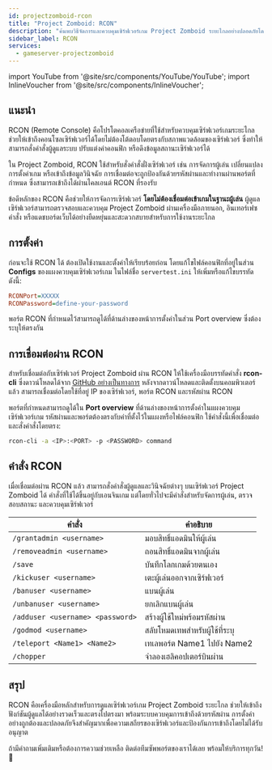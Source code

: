 ```yaml
---
id: projectzomboid-rcon
title: "Project Zomboid: RCON"
description: "ค้นพบวิธีจัดการและควบคุมเซิร์ฟเวอร์เกม Project Zomboid ระยะไกลอย่างปลอดภัยโดยไม่ต้องเข้าเกม → เรียนรู้เพิ่มเติมตอนนี้"
sidebar_label: RCON
services:
  - gameserver-projectzomboid
---
```


import YouTube from '@site/src/components/YouTube/YouTube';
import InlineVoucher from '@site/src/components/InlineVoucher';

## แนะนำ

RCON (Remote Console) คือโปรโตคอลเครือข่ายที่ใช้สำหรับควบคุมเซิร์ฟเวอร์เกมระยะไกล ช่วยให้เข้าถึงคอนโซลเซิร์ฟเวอร์ได้โดยไม่ต้องโต้ตอบโดยตรงกับสภาพแวดล้อมของเซิร์ฟเวอร์ ซึ่งทำให้สามารถสั่งคำสั่งผู้ดูแลระบบ ปรับแต่งค่าคอนฟิก หรือดึงข้อมูลสถานะเซิร์ฟเวอร์ได้

ใน Project Zomboid, RCON ใช้สำหรับสั่งคำสั่งฝั่งเซิร์ฟเวอร์ เช่น การจัดการผู้เล่น เปลี่ยนแปลงการตั้งค่าเกม หรือเข้าถึงข้อมูลวินิจฉัย การเชื่อมต่อจะถูกป้องกันด้วยรหัสผ่านและทำงานผ่านพอร์ตที่กำหนด ซึ่งสามารถเข้าถึงได้ผ่านไคลเอนต์ RCON ที่รองรับ

ข้อดีหลักของ RCON คือช่วยให้การจัดการเซิร์ฟเวอร์ **โดยไม่ต้องเชื่อมต่อเข้าเกมในฐานะผู้เล่น** ผู้ดูแลเซิร์ฟเวอร์สามารถตรวจสอบและควบคุม Project Zomboid ผ่านเครื่องมือภายนอก, อินเทอร์เฟซคำสั่ง หรือแดชบอร์ดเว็บได้อย่างยืดหยุ่นและสะดวกสบายสำหรับการใช้งานระยะไกล

<InlineVoucher />

## การตั้งค่า

ก่อนจะใช้ RCON ได้ ต้องเปิดใช้งานและตั้งค่าให้เรียบร้อยก่อน โดยแก้ไขไฟล์คอนฟิกที่อยู่ในส่วน **Configs** ของแผงควบคุมเซิร์ฟเวอร์เกม ในไฟล์ชื่อ `servertest.ini` ให้เพิ่มหรือแก้ไขบรรทัดดังนี้:

```cfg
RCONPort=XXXXX
RCONPassword=define-your-password
```
พอร์ต RCON ที่กำหนดไว้สามารถดูได้ที่ด้านล่างของหน้าการตั้งค่าในส่วน Port overview ซึ่งต้องระบุให้ตรงกัน



## การเชื่อมต่อผ่าน RCON

สำหรับเชื่อมต่อกับเซิร์ฟเวอร์ Project Zomboid ผ่าน RCON ให้ใช้เครื่องมือบรรทัดคำสั่ง **rcon-cli** ซึ่งดาวน์โหลดได้จาก [GitHub อย่างเป็นทางการ](https://github.com/gorcon/rcon-cli) หลังจากดาวน์โหลดและติดตั้งบนคอมพิวเตอร์แล้ว สามารถเชื่อมต่อโดยใช้ที่อยู่ IP ของเซิร์ฟเวอร์, พอร์ต RCON และรหัสผ่าน RCON

พอร์ตที่กำหนดสามารถดูได้ใน **Port overview** ที่ด้านล่างของหน้าการตั้งค่าในแผงควบคุมเซิร์ฟเวอร์เกม รหัสผ่านและพอร์ตต้องตรงกับค่าที่ตั้งไว้ในแผงหรือไฟล์คอนฟิก ใช้คำสั่งนี้เพื่อเชื่อมต่อและสั่งคำสั่งโดยตรง:

```bash
rcon-cli -a <IP>:<PORT> -p <PASSWORD> command
```



## คำสั่ง RCON

เมื่อเชื่อมต่อผ่าน RCON แล้ว สามารถสั่งคำสั่งผู้ดูแลและวินิจฉัยต่างๆ บนเซิร์ฟเวอร์ Project Zomboid ได้ คำสั่งที่ใช้ได้ขึ้นอยู่กับเอนจินเกม แต่โดยทั่วไปจะมีคำสั่งสำหรับจัดการผู้เล่น, ตรวจสอบสถานะ และควบคุมเซิร์ฟเวอร์

| คำสั่ง                          | คำอธิบาย                             |
| -------------------------------- | --------------------------------------- |
| `/grantadmin <username>`         | มอบสิทธิ์แอดมินให้ผู้เล่น               |
| `/removeadmin <username>`        | ถอนสิทธิ์แอดมินจากผู้เล่น               |
| `/save`                          | บันทึกโลกเกมด้วยตนเอง                   |
| `/kickuser <username>`           | เตะผู้เล่นออกจากเซิร์ฟเวอร์             |
| `/banuser <username>`            | แบนผู้เล่น                             |
| `/unbanuser <username>`          | ยกเลิกแบนผู้เล่น                        |
| `/adduser <username> <password>` | สร้างผู้ใช้ใหม่พร้อมรหัสผ่าน             |
| `/godmod <username>`             | สลับโหมดเทพสำหรับผู้ใช้ที่ระบุ           |
| `/teleport <Name1> <Name2>`      | เทเลพอร์ต Name1 ไปยัง Name2             |
| `/chopper`                       | จำลองเฮลิคอปเตอร์บินผ่าน                |



## สรุป

RCON คือเครื่องมือหลักสำหรับการดูแลเซิร์ฟเวอร์เกม Project Zomboid ระยะไกล ช่วยให้เข้าถึงฟังก์ชันผู้ดูแลได้อย่างรวดเร็วและตรงไปตรงมา พร้อมระบบควบคุมการเข้าถึงด้วยรหัสผ่าน การตั้งค่าอย่างถูกต้องและปลอดภัยจึงสำคัญมากเพื่อความเสถียรของเซิร์ฟเวอร์และป้องกันการเข้าถึงโดยไม่ได้รับอนุญาต

ถ้ามีคำถามเพิ่มเติมหรือต้องการความช่วยเหลือ ติดต่อทีมซัพพอร์ตของเราได้เลย พร้อมให้บริการทุกวัน! 🙂

<InlineVoucher />